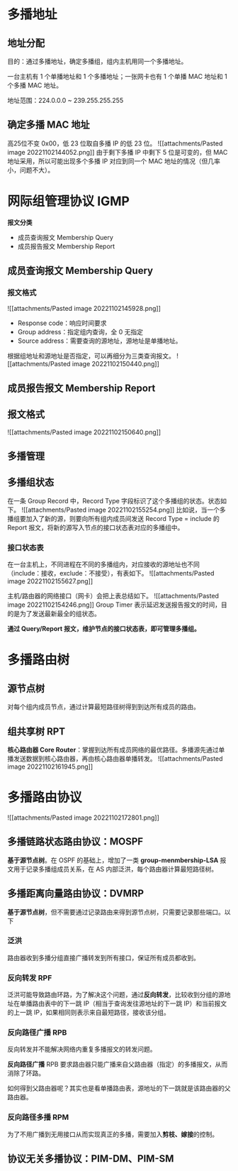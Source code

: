 # 多播地址
## 地址分配
目的：通过多播地址，确定多播组，组内主机用同一个多播地址。

一台主机有 1 个单播地址和 1 个多播地址；一张网卡也有 1 个单播 MAC 地址和 1 个多播 MAC 地址。

地址范围：224.0.0.0 ~ 239.255.255.255

## 确定多播 MAC 地址
高25位不变 0x00，低 23 位取自多播 IP 的低 23 位。
![[attachments/Pasted image 20221102144052.png]]
由于剩下多播 IP 中剩下 5 位是可变的，但 MAC 地址采用，所以可能出现多个多播 IP 对应到同一个 MAC 地址的情况（但几率小，问题不大）。

# 网际组管理协议 IGMP

**报文分类**
- 成员查询报文 Membership Query
- 成员报告报文 Membership Report

## 成员查询报文 Membership Query
### 报文格式
![[attachments/Pasted image 20221102145928.png]]
- Response code：响应时间要求
- Group address：指定组内查询，全 0 无指定
- Source address：需要查询的源地址，源地址是单播地址。

根据组地址和源地址是否指定，可以再细分为三类查询报文。
![[attachments/Pasted image 20221102150440.png]]

## 成员报告报文 Membership Report
## 报文格式
![[attachments/Pasted image 20221102150640.png]]


## 多播管理
## 多播组状态
在一条 Group Record 中，Record Type 字段标识了这个多播组的状态。状态如下。
![[attachments/Pasted image 20221102155254.png]]
比如说，当一个多播组要加入了新的源，则要向所有组内成员间发送 Record Type = include 的 Report 报文，将新的源写入节点的接口状态表对应的多播组中。

### 接口状态表
在一台主机上，不同进程在不同的多播组内，对应接收的源地址也不同（include：接收，exclude：不接受），有表如下。
![[attachments/Pasted image 20221102155627.png]]

主机/路由器的网络接口（网卡）会把上表总结如下。
![[attachments/Pasted image 20221102154246.png]]
Group Timer 表示延迟发送报告报文的时间，目的是为了发送最新最全的组状态。

**通过 Query/Report 报文，维护节点的接口状态表，即可管理多播组。**

# 多播路由树
## 源节点树
对每个组内成员节点，通过计算最短路径树得到到达所有成员的路由。

## 组共享树 RPT
**核心路由器 Core Router**：掌握到达所有成员网络的最优路径。多播源先通过单播发送数据到核心路由器，再由核心路由器单播转发。
![[attachments/Pasted image 20221102161945.png]]

# 多播路由协议
![[attachments/Pasted image 20221102172801.png]]
## 多播链路状态路由协议：MOSPF
**基于源节点树**。在 OSPF 的基础上，增加了一类 **group-menmbership-LSA** 报文用于记录多播组成员关系，在 AS 内部泛洪，每个路由器计算最短路径树。

## 多播距离向量路由协议：DVMRP
**基于源节点树**，但不需要通过记录路由来得到源节点树，只需要记录那些端口。以下

### 泛洪
路由器收到多播分组直接广播转发到所有接口，保证所有成员都收到。

### 反向转发 RPF
泛洪可能导致路由环路，为了解决这个问题，通过**反向转发**，比较收到分组的源地址在单播路由表中的下一跳 IP（相当于查询发往源地址的下一跳 IP）和当前报文的上一跳 IP，如果相同则表示来自最短路径，接收该分组。

### 反向路径广播 RPB
反向转发并不能解决网络内重复多播报文的转发问题。

**反向路径广播** RPB 要求路由器只能广播来自父路由器（指定）的多播报文，从而消除了环路。

如何得到父路由器呢？其实也是看单播路由表，源地址的下一跳就是该路由器的父路由器。

### 反向路径多播 RPM
为了不用广播到无用接口从而实现真正的多播，需要加入**剪枝、嫁接**的控制。

## 协议无关多播协议：PIM-DM、PIM-SM

